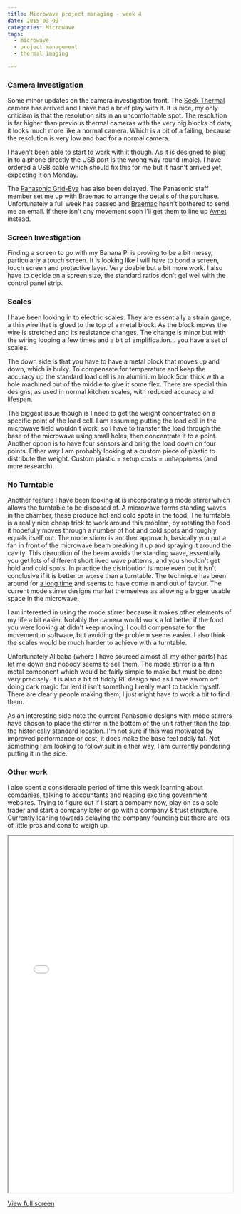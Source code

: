 ```yaml
---
title: Microwave project managing - week 4
date: 2015-03-09
categories: Microwave
tags:
  - microwave
  - project management
  - thermal imaging

---
```

		

### Camera Investigation

Some minor updates on the camera investigation front. The <a href="http://thermal.com/">Seek Thermal</a> camera has arrived and I have had a brief play with it. It is nice, my only criticism is that the resolution sits in an uncomfortable spot. The resolution is far higher than previous thermal cameras with the very big blocks of data, it looks much more like a normal camera. Which is a bit of a failing, because the resolution is very low and bad for a normal camera.

I haven't been able to start to work with it though. As it is designed to plug in to a phone directly the USB port is the wrong way round (male). I have ordered a USB cable which should fix this for me but it hasn't arrived yet, expecting it on Monday.

The <a href="http://www3.panasonic.biz/ac/ae/control/sensor/infrared/grid-eye/index.jsp">Panasonic Grid-Eye</a> has also been delayed. The Panasonic staff member set me up with Braemac to arrange the details of the purchase. Unfortunately a full week has passed and <a href="http://www.braemac.com.au/">Braemac</a> hasn't bothered to send me an email. If there isn't any movement soon I'll get them to line up <a href="http://www.avnet.com.au/">Avnet</a> instead.


### Screen Investigation

Finding a screen to go with my Banana Pi is proving to be a bit messy, particularly a touch screen. It is looking like I will have to bond a screen, touch screen and protective layer. Very doable but a bit more work. I also have to decide on a screen size, the standard ratios don't gel well with the control panel strip.


### Scales

I have been looking in to electric scales. They are essentially a strain gauge, a thin wire that is glued to the top of a metal block. As the block moves the wire is stretched and its resistance changes. The change is minor but with the wiring looping a few times and a bit of amplification&#8230; you have a set of scales.

The down side is that you have to have a metal block that moves up and down, which is bulky. To compensate for temperature and keep the accuracy up the standard load cell is an aluminium block 5cm thick with a hole machined out of the middle to give it some flex. There are special thin designs, as used in normal kitchen scales, with reduced accuracy and lifespan.

The biggest issue though is I need to get the weight concentrated on a specific point of the load cell. I am assuming putting the load cell in the microwave field wouldn't work, so I have to transfer the load through the base of the microwave using small holes, then concentrate it to a point. Another option is to have four sensors and bring the load down on four points. Either way I am probably looking at a custom piece of plastic to distribute the weight. Custom plastic = setup costs = unhappiness (and more research).


### No Turntable

Another feature I have been looking at is incorporating a mode stirrer which allows the turntable to be disposed of. A microwave forms standing waves in the chamber, these produce hot and cold spots in the food. The turntable is a really nice cheap trick to work around this problem, by rotating the food it hopefully moves through a number of hot and cold spots and roughly equals itself out. The mode stirrer is another approach, basically you put a fan in front of the microwave beam breaking it up and spraying it around the cavity. This disruption of the beam avoids the standing wave, essentially you get lots of different short lived wave patterns, and you shouldn't get hold and cold spots. In practice the distribution is more even but it isn't conclusive if it is better or worse than a turntable. The technique has been around for <a href="https://www.google.com/patents/US4327266">a long time</a> and seems to have come in and out of favour. The current mode stirrer designs market themselves as allowing a bigger usable space in the microwave.

I am interested in using the mode stirrer because it makes other elements of my life a bit easier. Notably the camera would work a lot better if the food you were looking at didn't keep moving. I could compensate for the movement in software, but avoiding the problem seems easier. I also think the scales would be much harder to achieve with a turntable.

Unfortunately Alibaba (where I have sourced almost all my other parts) has let me down and nobody seems to sell them. The mode stirrer is a thin metal component which would be fairly simple to make but must be done very precisely. It is also a bit of fiddly RF design and as I have sworn off doing dark magic for lent it isn't something I really want to tackle myself. There are clearly people making them, I just might have to work a bit to find them.

As an interesting side note the current Panasonic designs with mode stirrers have chosen to place the stirrer in the bottom of the unit rather than the top, the historically standard location. I'm not sure if this was motivated by improved performance or cost, it does make the base feel oddly fat. Not something I am looking to follow suit in either way, I am currently pondering putting it in the side.


### Other work

I also spent a considerable period of time this week learning about companies, talking to accountants and reading exciting government websites. Trying to figure out if I start a company now, play on as a sole trader and start a company later or go with a company &amp; trust structure.  Currently leaning towards delaying the company founding but there are lots of little pros and cons to weigh up.

<iframe title="Gantt chart" width="100%" height="800px" src="/microwave_plan/index.html?date=20150220"></iframe>

<a href="/microwave_plan/index.html?date=20150220">View full screen</a>

